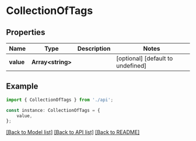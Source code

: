 # CollectionOfTags


## Properties

Name | Type | Description | Notes
------------ | ------------- | ------------- | -------------
**value** | **Array&lt;string&gt;** |  | [optional] [default to undefined]

## Example

```typescript
import { CollectionOfTags } from './api';

const instance: CollectionOfTags = {
    value,
};
```

[[Back to Model list]](../README.md#documentation-for-models) [[Back to API list]](../README.md#documentation-for-api-endpoints) [[Back to README]](../README.md)
